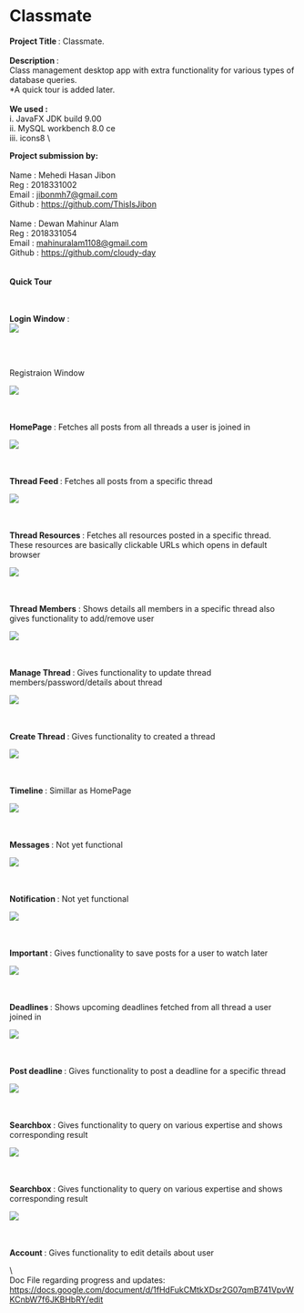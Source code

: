 # Classmate
<b>Project Title </b> : Classmate. \
 \
<b>Description </b> : \
Class management desktop app with extra functionality for various types of database queries. \
*A quick tour is added later. \
 \
 <b>We used : </b> \
 i. JavaFX JDK build 9.00 \
 ii. MySQL workbench 8.0 ce \
 iii. icons8    \ 

<b>Project submission by: </b> \
 \
Name : Mehedi Hasan Jibon \
Reg : 2018331002 \
Email : jibonmh7@gmail.com \
Github : https://github.com/ThisIsJibon \
 \
Name : Dewan Mahinur Alam \
Reg : 2018331054 \
Email : mahinuralam1108@gmail.com \
Github :  https://github.com/cloudy-day \
 \
 \
 <b>Quick Tour</b> 
 <br/>
 
<br/><br/>
<b>Login Window</b> : 
 <br/>
![](https://github.com/ThisIsJibon/Classmate/blob/master/resources/images/Screenshot(45).png)

<br/><br/>

Registraion Window<br/>

![](https://github.com/ThisIsJibon/Classmate/blob/master/resources/images/Screenshot(46).png)

<br/><br/>
<b>HomePage </b> : Fetches all posts from all threads a user is joined in <br/>



![](https://github.com/ThisIsJibon/Classmate/blob/master/resources/images/Screenshot(47).png)

<br/><br/>
<b>Thread Feed </b> : Fetches all posts from a specific thread <br/>



![](https://github.com/ThisIsJibon/Classmate/blob/master/resources/images/Screenshot(48).png)


<br/><br/>
<b>Thread Resources </b> : Fetches all resources posted in a specific thread. These resources are basically clickable URLs which opens in default browser <br/>


![](https://github.com/ThisIsJibon/Classmate/blob/master/resources/images/Screenshot(49).png)


<br/><br/>
<b>Thread Members</b> : Shows details all members in a specific thread also gives functionality to add/remove user <br/>


![](https://github.com/ThisIsJibon/Classmate/blob/master/resources/images/Screenshot(50).png)


<br/><br/>
<b>Manage Thread  </b> : Gives functionality to update thread members/password/details about thread <br/>


![](https://github.com/ThisIsJibon/Classmate/blob/master/resources/images/Screenshot(51).png)

<br/><br/>
<b>Create Thread  </b> : Gives functionality to created a thread <br/>



![](https://github.com/ThisIsJibon/Classmate/blob/master/resources/images/Screenshot(52).png)



<br/><br/>
<b>Timeline  </b> : Simillar as HomePage <br/>


![](https://github.com/ThisIsJibon/Classmate/blob/master/resources/images/Screenshot(53).png)


<br/><br/>
<b>Messages  </b> : Not yet functional <br/>


![](https://github.com/ThisIsJibon/Classmate/blob/master/resources/images/Screenshot(54).png)



<br/><br/>
<b>Notification  </b> : Not yet functional <br/>


![](https://github.com/ThisIsJibon/Classmate/blob/master/resources/images/Screenshot(55).png)


<br/><br/>
<b>Important </b> : Gives functionality to save posts for a user to watch later <br/>



![](https://github.com/ThisIsJibon/Classmate/blob/master/resources/images/Screenshot(56).png)

<br/><br/>
<b>Deadlines </b> : Shows upcoming deadlines fetched from all thread a user joined in <br/>



![](https://github.com/ThisIsJibon/Classmate/blob/master/resources/images/Screenshot(57).png)



<br/><br/>
<b>Post deadline </b> : Gives functionality to post a deadline for a specific thread <br/>

![](https://github.com/ThisIsJibon/Classmate/blob/master/resources/images/Screenshot(58).png)



<br/><br/>
<b>Searchbox </b> : Gives functionality to query on various expertise and shows corresponding result <br/>

![](https://github.com/ThisIsJibon/Classmate/blob/master/resources/images/Screenshot(59).png)



<br/><br/>
<b>Searchbox </b> : Gives functionality to query on various expertise and shows corresponding result <br/>


![](https://github.com/ThisIsJibon/Classmate/blob/master/resources/images/Screenshot(60).png)



<br/><br/>
<b>Account </b> : Gives functionality to edit details about user <br/>


\ 
\
Doc File regarding progress and updates: \
https://docs.google.com/document/d/1fHdFukCMtkXDsr2G07qmB741VpvWKCnbW7f6JKBHbRY/edit

